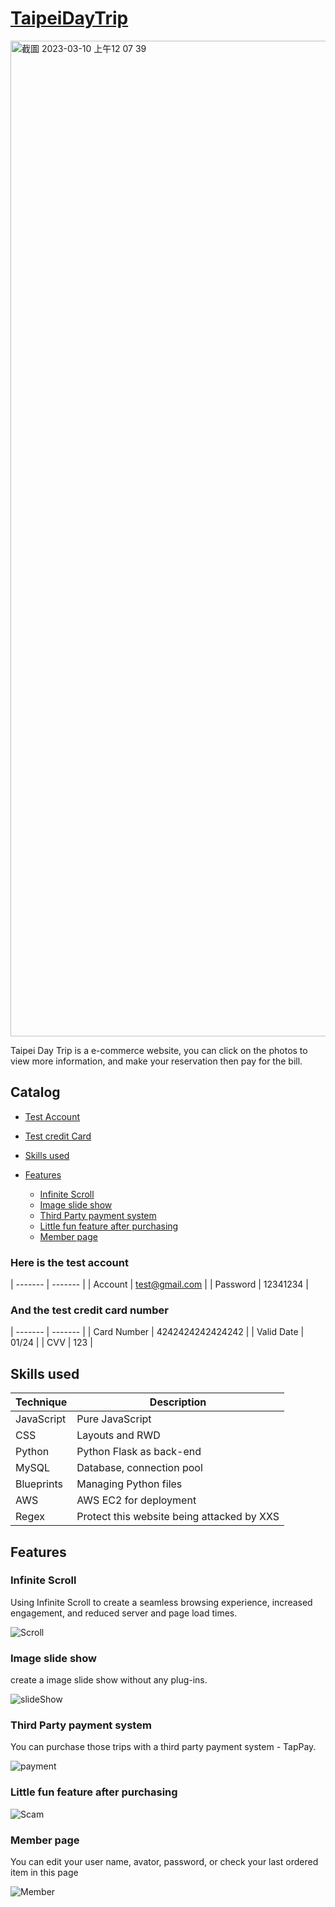 # [TaipeiDayTrip](http://18.139.142.46:3000/)

<img width="1593" alt="截圖 2023-03-10 上午12 07 39" src="https://user-images.githubusercontent.com/105920543/224084600-0263a539-b9f9-4744-b987-3aa853b3d8b2.png">

Taipei Day Trip is a e-commerce website, you can click on the photos to view more information, and make your reservation then pay for the bill.



## Catalog
  * [Test Account](README.md#here-is-the-test-account)

  * [Test credit Card](README.md#and-the-test-credit-card-number)
  
  * [Skills used](README.md#skills-used)

  * [Features](README.md#features) 
      - [Infinite Scroll](#infinite-scroll)
      - [Image slide show](#image-slide-show)
      - [Third Party payment system](#third-party-payment-system)
      - [Little fun feature after purchasing](#little-fun-feature-after-purchasing)
      - [Member page](#member-page)

### Here is the test account

| ------- | ------- |
| Account | test@gmail.com |
| Password | 12341234 |


### And the test credit card number

| ------- | ------- |
| Card Number | 4242424242424242 |
| Valid Date | 01/24 |
| CVV | 123 |


## Skills used

| Technique | Description |
| ------- | ------- |
| JavaScript | Pure JavaScript |
| CSS | Layouts and RWD |
| Python | Python Flask as back-end |
| MySQL | Database, connection pool |
| Blueprints | Managing Python files |
| AWS | AWS EC2 for deployment |
| Regex | Protect this website being attacked by XXS|


## Features

### Infinite Scroll

Using Infinite Scroll to create a seamless browsing experience, increased engagement, and reduced server and page load times.

![Scroll](https://user-images.githubusercontent.com/105920543/224110756-c1276dd7-fffb-4092-951a-81192078c3a8.gif)


### Image slide show

create a image slide show without any plug-ins.

![slideShow](https://user-images.githubusercontent.com/105920543/224106916-3f920470-42e0-4247-b14d-9ce76673d5d9.gif)

### Third Party payment system

You can purchase those trips with a third party payment system - TapPay.

![payment](https://user-images.githubusercontent.com/105920543/224107862-361b9e4b-4c3e-4d16-b2d5-b2d4d5644913.gif)

### Little fun feature after purchasing

![Scam](https://user-images.githubusercontent.com/105920543/224108323-6da17ec3-4c4f-4c95-96fb-44afaff99efd.gif)

### Member page

You can edit your user name, avator, password, or check your last ordered item in this page

![Member](https://user-images.githubusercontent.com/105920543/224109817-0bc2df2d-fec0-438d-9f3c-e9d0b3c5974e.gif)

